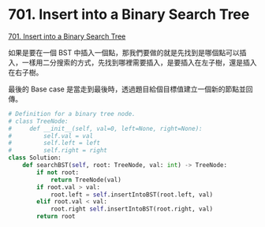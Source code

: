 # 701. Insert into a Binary Search Tree

[701. Insert into a Binary Search Tree](https://leetcode.com/problems/insert-into-a-binary-search-tree/)

如果是要在一個 BST 中插入一個點，那我們要做的就是先找到是哪個點可以插入，一樣用二分搜索的方式，先找到哪裡需要插入，是要插入在左子樹，還是插入在右子樹。

最後的 Base case 是當走到最後時，透過題目給個目標值建立一個新的節點並回傳。

```python
# Definition for a binary tree node.
# class TreeNode:
#     def __init__(self, val=0, left=None, right=None):
#         self.val = val
#         self.left = left
#         self.right = right
class Solution:
    def searchBST(self, root: TreeNode, val: int) -> TreeNode:
        if not root:
            return TreeNode(val)
        if root.val > val:
            root.left = self.insertIntoBST(root.left, val)
        elif root.val < val:
            root.right self.insertIntoBST(root.right, val)
        return root
```

